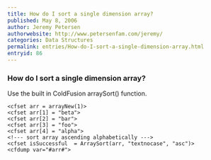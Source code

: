 ```yaml
---
title: How do I sort a single dimension array?
published: May 8, 2006
author: Jeremy Petersen
authorwebsite: http://www.petersenfam.com/jeremy/
categories: Data Structures
permalink: entries/How-do-I-sort-a-single-dimension-array.html
entryid: 86
---
```


<h3>How do I sort a single dimension array?</h3>

<p>
Use the built in ColdFusion arraySort() function.
</p>

<pre><code class="language-markup">&lt;cfset arr = arrayNew(1)&gt;
&lt;cfset arr[1] = &quot;beta&quot;&gt;
&lt;cfset arr[2] = &quot;bar&quot;&gt;
&lt;cfset arr[3] = &quot;foo&quot;&gt;
&lt;cfset arr[4] = &quot;alpha&quot;&gt;
&lt;!--- sort array ascending alphabetically ---&gt;
&lt;cfset isSuccessful  = ArraySort(arr, &quot;textnocase&quot;, &quot;asc&quot;)&gt;
&lt;cfdump var=&quot;#arr#&quot;&gt;
</code></pre>



